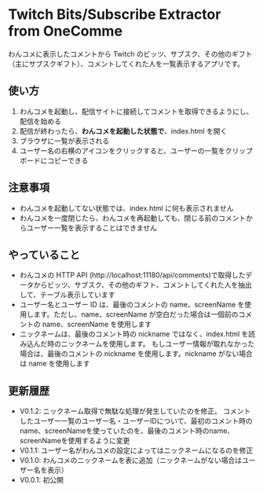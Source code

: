 # Twitch Bits/Subscribe Extractor from OneComme

わんコメに表示したコメントから Twitch のビッツ、サブスク、その他のギフト（主にサブスクギフト）、コメントしてくれた人を一覧表示するアプリです。

## 使い方

1. わんコメを起動し、配信サイトに接続してコメントを取得できるようにし、配信を始める
2. 配信が終わったら、**わんコメを起動した状態で**、index.html を開く
3. ブラウザに一覧が表示される
4. ユーザー名の右横のアイコンをクリックすると、ユーザーの一覧をクリップボードにコピーできる

## 注意事項

- わんコメを起動してない状態では、index.html に何も表示されません
- わんコメを一度閉じたら、わんコメを再起動しても、閉じる前のコメントからユーザー一覧を表示することはできません

## やっていること

- わんコメの HTTP API (http://localhost:11180/api/comments)で取得したデータからビッツ、サブスク、その他のギフト、コメントしてくれた人を抽出して、テーブル表示しています
- ユーザー名とユーザー ID は、最後のコメントの name、screenName を使用します。ただし、name、screenName が空白だった場合は一個前のコメントの name、screenName を使用します
- ニックネームは、最後のコメント時の nickname ではなく、index.html を読み込んだ時のニックネームを使用します。
もしユーザー情報が取れなかった場合は、最後のコメントの nickname を使用します。nickname がない場合は name を使用します

## 更新履歴

- V0.1.2: ニックネーム取得で無駄な処理が発生していたのを修正。
コメントしたユーザー一覧のユーザー名・ユーザーIDについて、最初のコメント時のname、screenNameを使っていたのを、最後のコメント時のname、screenNameを使用するように変更
- V0.1.1: ユーザー名がわんコメの設定によってはニックネームになるのを修正
- V0.1.0: わんコメのニックネームを表に追加（ニックネームがない場合はユーザー名を表示）
- V0.0.1: 初公開
